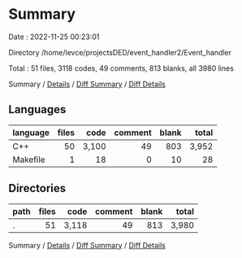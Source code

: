 # Summary

Date : 2022-11-25 00:23:01

Directory /home/levce/projectsDED/event_handler2/Event_handler

Total : 51 files,  3118 codes, 49 comments, 813 blanks, all 3980 lines

Summary / [Details](details.md) / [Diff Summary](diff.md) / [Diff Details](diff-details.md)

## Languages
| language | files | code | comment | blank | total |
| :--- | ---: | ---: | ---: | ---: | ---: |
| C++ | 50 | 3,100 | 49 | 803 | 3,952 |
| Makefile | 1 | 18 | 0 | 10 | 28 |

## Directories
| path | files | code | comment | blank | total |
| :--- | ---: | ---: | ---: | ---: | ---: |
| . | 51 | 3,118 | 49 | 813 | 3,980 |

Summary / [Details](details.md) / [Diff Summary](diff.md) / [Diff Details](diff-details.md)